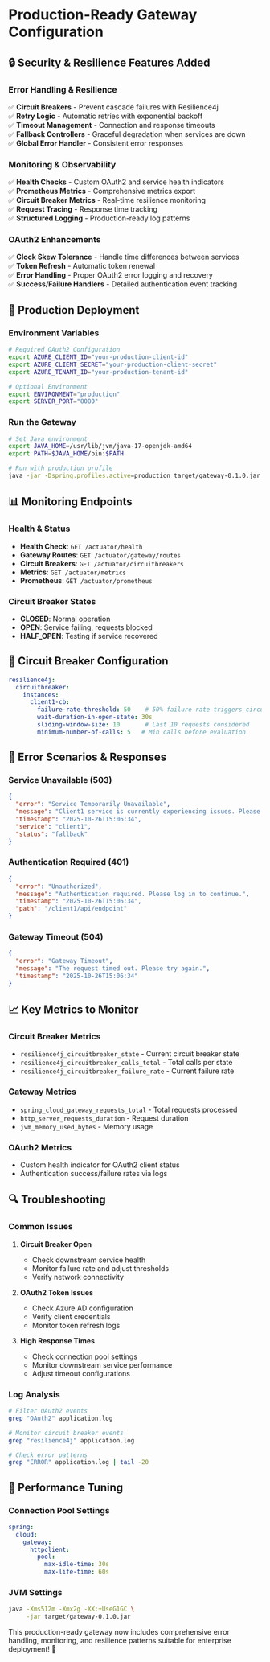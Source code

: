 # Production-Ready Gateway Configuration

## 🔒 Security & Resilience Features Added

### **Error Handling & Resilience**
✅ **Circuit Breakers** - Prevent cascade failures with Resilience4j  
✅ **Retry Logic** - Automatic retries with exponential backoff  
✅ **Timeout Management** - Connection and response timeouts  
✅ **Fallback Controllers** - Graceful degradation when services are down  
✅ **Global Error Handler** - Consistent error responses  

### **Monitoring & Observability**
✅ **Health Checks** - Custom OAuth2 and service health indicators  
✅ **Prometheus Metrics** - Comprehensive metrics export  
✅ **Circuit Breaker Metrics** - Real-time resilience monitoring  
✅ **Request Tracing** - Response time tracking  
✅ **Structured Logging** - Production-ready log patterns  

### **OAuth2 Enhancements**
✅ **Clock Skew Tolerance** - Handle time differences between services  
✅ **Token Refresh** - Automatic token renewal  
✅ **Error Handling** - Proper OAuth2 error logging and recovery  
✅ **Success/Failure Handlers** - Detailed authentication event tracking  

## 🚀 Production Deployment

### **Environment Variables**
```bash
# Required OAuth2 Configuration
export AZURE_CLIENT_ID="your-production-client-id"
export AZURE_CLIENT_SECRET="your-production-client-secret"
export AZURE_TENANT_ID="your-production-tenant-id"

# Optional Environment
export ENVIRONMENT="production"
export SERVER_PORT="8080"
```

### **Run the Gateway**
```bash
# Set Java environment
export JAVA_HOME=/usr/lib/jvm/java-17-openjdk-amd64
export PATH=$JAVA_HOME/bin:$PATH

# Run with production profile
java -jar -Dspring.profiles.active=production target/gateway-0.1.0.jar
```

## 📊 Monitoring Endpoints

### **Health & Status**
- **Health Check**: `GET /actuator/health`
- **Gateway Routes**: `GET /actuator/gateway/routes`
- **Circuit Breakers**: `GET /actuator/circuitbreakers`
- **Metrics**: `GET /actuator/metrics`
- **Prometheus**: `GET /actuator/prometheus`

### **Circuit Breaker States**
- **CLOSED**: Normal operation
- **OPEN**: Service failing, requests blocked
- **HALF_OPEN**: Testing if service recovered

## 🔧 Circuit Breaker Configuration

```yaml
resilience4j:
  circuitbreaker:
    instances:
      client1-cb:
        failure-rate-threshold: 50    # 50% failure rate triggers circuit
        wait-duration-in-open-state: 30s
        sliding-window-size: 10       # Last 10 requests considered
        minimum-number-of-calls: 5   # Min calls before evaluation
```

## 🚨 Error Scenarios & Responses

### **Service Unavailable (503)**
```json
{
  "error": "Service Temporarily Unavailable",
  "message": "Client1 service is currently experiencing issues. Please try again later.",
  "timestamp": "2025-10-26T15:06:34",
  "service": "client1",
  "status": "fallback"
}
```

### **Authentication Required (401)**
```json
{
  "error": "Unauthorized",
  "message": "Authentication required. Please log in to continue.",
  "timestamp": "2025-10-26T15:06:34",
  "path": "/client1/api/endpoint"
}
```

### **Gateway Timeout (504)**
```json
{
  "error": "Gateway Timeout",
  "message": "The request timed out. Please try again.",
  "timestamp": "2025-10-26T15:06:34"
}
```

## 📈 Key Metrics to Monitor

### **Circuit Breaker Metrics**
- `resilience4j_circuitbreaker_state` - Current circuit breaker state
- `resilience4j_circuitbreaker_calls_total` - Total calls per state
- `resilience4j_circuitbreaker_failure_rate` - Current failure rate

### **Gateway Metrics**
- `spring_cloud_gateway_requests_total` - Total requests processed
- `http_server_requests_duration` - Request duration
- `jvm_memory_used_bytes` - Memory usage

### **OAuth2 Metrics**
- Custom health indicator for OAuth2 client status
- Authentication success/failure rates via logs

## 🔍 Troubleshooting

### **Common Issues**

1. **Circuit Breaker Open**
   - Check downstream service health
   - Monitor failure rate and adjust thresholds
   - Verify network connectivity

2. **OAuth2 Token Issues**
   - Check Azure AD configuration
   - Verify client credentials
   - Monitor token refresh logs

3. **High Response Times**
   - Check connection pool settings
   - Monitor downstream service performance
   - Adjust timeout configurations

### **Log Analysis**
```bash
# Filter OAuth2 events
grep "OAuth2" application.log

# Monitor circuit breaker events
grep "resilience4j" application.log

# Check error patterns
grep "ERROR" application.log | tail -20
```

## 🎯 Performance Tuning

### **Connection Pool Settings**
```yaml
spring:
  cloud:
    gateway:
      httpclient:
        pool:
          max-idle-time: 30s
          max-life-time: 60s
```

### **JVM Settings**
```bash
java -Xms512m -Xmx2g -XX:+UseG1GC \
     -jar target/gateway-0.1.0.jar
```

This production-ready gateway now includes comprehensive error handling, monitoring, and resilience patterns suitable for enterprise deployment! 🚀